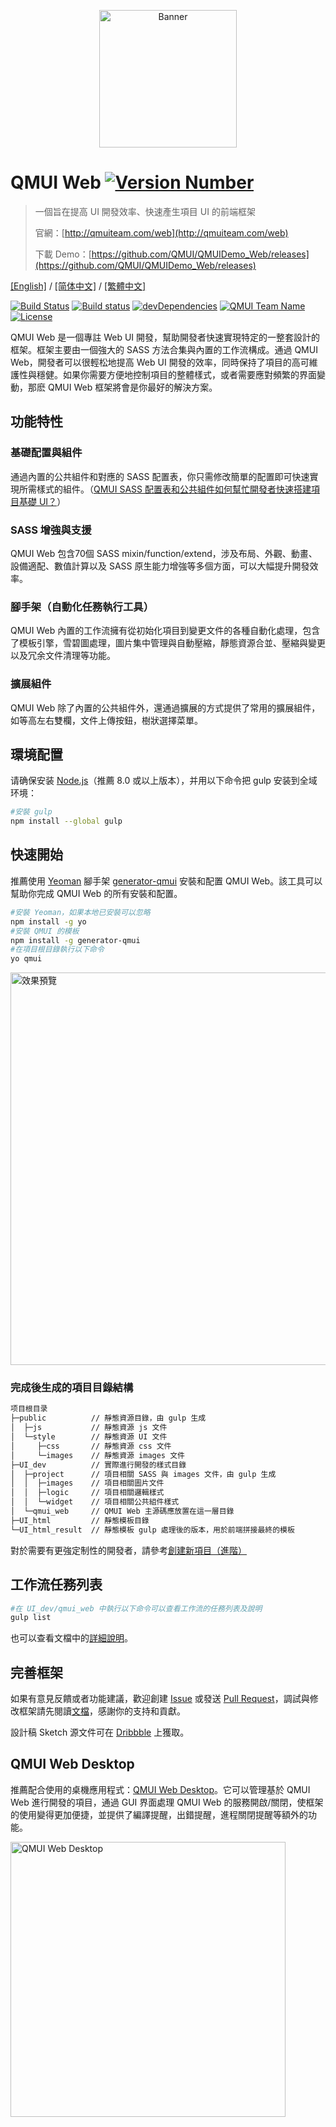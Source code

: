 <p align="center">
  <img src="https://raw.githubusercontent.com/QMUI/QMUIDemo_Web/master/public/style/images/independent/BannerForGithub_2x.png" width="220" alt="Banner" />
</p>

# QMUI Web [![Version Number](https://img.shields.io/npm/v/generator-qmui.svg?style=flat)](https://github.com/Tencent/QMUI_Web/ "Version Number")
> 一個旨在提高 UI 開發效率、快速產生項目 UI 的前端框架
>
> 官網：[http://qmuiteam.com/web](http://qmuiteam.com/web)
>
> 下載 Demo：[https://github.com/QMUI/QMUIDemo_Web/releases](https://github.com/QMUI/QMUIDemo_Web/releases)

[[English]](https://github.com/Tencent/QMUI_Web/tree/master/docs-translations/en-US/README.md) / [[简体中文]](https://github.com/Tencent/QMUI_Web/blob/master/README.md) / [[繁體中文]](//github.com/Tencent/QMUI_Web/tree/master/docs-translations/zh-TW/README.md)

[![Build Status](https://travis-ci.org/Tencent/QMUI_Web.svg?branch=master)](https://travis-ci.org/Tencent/QMUI_Web "Build Status")
[![Build status](https://ci.appveyor.com/api/projects/status/1h6de3rq6x45nnse?svg=true
)](https://ci.appveyor.com/project/kayo5994/qmui-web)
[![devDependencies](https://img.shields.io/david/dev/Tencent/QMUI_Web.svg?style=flat)](https://ci.appveyor.com/project/Tencent/QMUI_Web "devDependencies")
[![QMUI Team Name](https://img.shields.io/badge/Team-QMUI-brightgreen.svg?style=flat)](https://github.com/QMUI "QMUI Team")
[![License](https://img.shields.io/badge/license-MIT-blue.svg?style=flat)](http://opensource.org/licenses/MIT "Feel free to contribute.")

QMUI Web 是一個專註 Web UI 開發，幫助開發者快速實現特定的一整套設計的框架。框架主要由一個強大的 SASS 方法合集與內置的工作流構成。通過 QMUI Web，開發者可以很輕松地提高 Web UI 開發的效率，同時保持了項目的高可維護性與穩健。如果你需要方便地控制項目的整體樣式，或者需要應對頻繁的界面變動，那麽 QMUI Web 框架將會是你最好的解決方案。

## 功能特性

### 基礎配置與組件
通過內置的公共組件和對應的 SASS 配置表，你只需修改簡單的配置即可快速實現所需樣式的組件。（[QMUI SASS 配置表和公共組件如何幫忙開發者快速搭建項目基礎 UI？](https://github.com/Tencent/QMUI_Web/wiki/Q&A#qmui-sass-%E9%85%8D%E7%BD%AE%E8%A1%A8%E5%92%8C%E5%85%AC%E5%85%B1%E7%BB%84%E4%BB%B6%E5%A6%82%E4%BD%95%E5%B8%AE%E5%BF%99%E5%BC%80%E5%8F%91%E8%80%85%E5%BF%AB%E9%80%9F%E6%90%AD%E5%BB%BA%E9%A1%B9%E7%9B%AE%E5%9F%BA%E7%A1%80-ui)）

### SASS 增強與支援
QMUI Web 包含70個 SASS mixin/function/extend，涉及布局、外觀、動畫、設備適配、數值計算以及 SASS 原生能力增強等多個方面，可以大幅提升開發效率。

### 腳手架（自動化任務執行工具）
QMUI Web 內置的工作流擁有從初始化項目到變更文件的各種自動化處理，包含了模板引擎，雪碧圖處理，圖片集中管理與自動壓縮，靜態資源合並、壓縮與變更以及冗余文件清理等功能。

### 擴展組件
QMUI Web 除了內置的公共組件外，還通過擴展的方式提供了常用的擴展組件，如等高左右雙欄，文件上傳按鈕，樹狀選擇菜單。

## 環境配置
请确保安装 [Node.js](https://nodejs.org/)（推薦 8.0 或以上版本），并用以下命令把 gulp 安装到全域环境：

```bash
#安裝 gulp
npm install --global gulp
```
## 快速開始
推薦使用 [Yeoman](http://yeoman.io/) 腳手架 [generator-qmui](https://github.com/QMUI/generator-qmui) 安裝和配置 QMUI Web。該工具可以幫助你完成 QMUI Web 的所有安裝和配置。

```bash
#安裝 Yeoman，如果本地已安裝可以忽略
npm install -g yo
#安裝 QMUI 的模板
npm install -g generator-qmui
#在項目根目錄執行以下命令
yo qmui
```
<img src="https://raw.githubusercontent.com/QMUI/QMUIDemo_Web/master/public/style/images/independent/Generator.gif" width="628" alt="效果預覽" />

### 完成後生成的項目目錄結構
```bash
项目根目录
├─public          // 靜態資源目錄，由 gulp 生成
│  ├─js           // 靜態資源 js 文件
│  └─style        // 靜態資源 UI 文件
│     ├─css       // 靜態資源 css 文件
│     └─images    // 靜態資源 images 文件
├─UI_dev          // 實際進行開發的樣式目錄
│  ├─project      // 項目相關 SASS 與 images 文件，由 gulp 生成
│  │  ├─images    // 項目相關圖片文件
│  │  ├─logic     // 項目相關邏輯樣式
│  │  └─widget    // 項目相關公共組件樣式
│  └─qmui_web     // QMUI Web 主源碼應放置在這一層目錄
├─UI_html         // 靜態模板目錄
└─UI_html_result  // 靜態模板 gulp 處理後的版本，用於前端拼接最終的模板
```

對於需要有更強定制性的開發者，請參考[創建新項目（進階）](http://qmuiteam.com/web/page/start.html#qui_createProject)

## 工作流任務列表

```bash
#在 UI_dev/qmui_web 中執行以下命令可以查看工作流的任務列表及說明
gulp list
```

也可以查看文檔中的[詳細說明](http://qmuiteam.com/web/page/scaffold.html)。

## 完善框架
如果有意見反饋或者功能建議，歡迎創建 [Issue](https://github.com/Tencent/QMUI_Web/issues) 或發送 [Pull Request](https://github.com/Tencent/QMUI_Web/pulls)，調試與修改框架請先閱讀[文檔](http://qmuiteam.com/web/page/start.html#qui_frameworkImprove)，感謝你的支持和貢獻。

設計稿 Sketch 源文件可在 [Dribbble](https://dribbble.com/shots/2895907-QMUI-Logo) 上獲取。

## QMUI Web Desktop

推薦配合使用的桌機應用程式：[QMUI Web Desktop](https://github.com/Tencent/QMUI_Web_desktop)。它可以管理基於 QMUI Web 進行開發的項目，通過 GUI 界面處理 QMUI Web 的服務開啟/關閉，使框架的使用變得更加便捷，並提供了編譯提醒，出錯提醒，進程關閉提醒等額外的功能。

<img src="https://raw.githubusercontent.com/QMUI/QMUIDemo_Web/master/public/style/images/independent/App_2x.png" width="440" alt="QMUI Web Desktop" />
